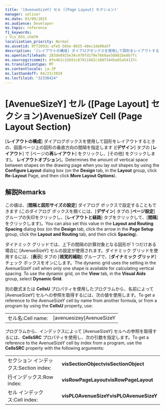 ```yaml
---
title: '[AvenueSizeY] セル ([Page Layout] セクション)'
manager: soliver
ms.date: 03/09/2015
ms.audience: Developer
ms.topic: reference
f1_keywords:
- Vis_DSS.chm70
localization_priority: Normal
ms.assetid: 9ff2893c-afe5-505e-0b55-48ec1de08a5f
description: '[レイアウトの構成] ダイアログボックスを使用して図形をレイアウトするときの、図面ページ上の図形の垂直方向の間隔を指定します ([デザイン] タブの [レイアウト] で [ページの再レイアウト] をクリックし、[その他のレイアウトオプション] をクリックします)。'
ms.openlocfilehash: 283de8925e34c470fd1f9e78b8ae58882be8b7fc
ms.sourcegitcommit: 8fe462c32b91c87911942c188f3445e85a54137c
ms.translationtype: MT
ms.contentlocale: ja-JP
ms.lasthandoff: 04/23/2019
ms.locfileid: "32338424"
---
```

# <a name="avenuesizey-cell-page-layout-section"></a><span data-ttu-id="33d0a-103">[AvenueSizeY] セル ([Page Layout] セクション)</span><span class="sxs-lookup"><span data-stu-id="33d0a-103">AvenueSizeY Cell (Page Layout Section)</span></span>

<span data-ttu-id="33d0a-104">[**レイアウトの構成**] ダイアログボックスを使用して図形をレイアウトするときの、図面ページ上の図形の垂直方向の間隔を指定します ([**デザイン**] タブの [**レイアウト**] で [ページの**再レイアウト**] をクリックし、[その他] をクリックします)。 **レイアウトオプション**)。</span><span class="sxs-lookup"><span data-stu-id="33d0a-104">Determines the amount of vertical space between shapes on the drawing page when you lay out shapes by using the **Configure Layout** dialog box (on the **Design** tab, in the **Layout** group, click **Re-Layout** Page, and then click **More Layout Options**).</span></span>
  
## <a name="remarks"></a><span data-ttu-id="33d0a-105">解説</span><span class="sxs-lookup"><span data-stu-id="33d0a-105">Remarks</span></span>

<span data-ttu-id="33d0a-106">この値は、[**間隔と図形サイズの設定**] ダイアログ ボックスで設定することもできます (このダイアログ ボックスを開くには、[**デザイン**] タブの [**ページ設定**] グループの矢印をクリックし、[**レイアウトと経路**] タブをクリックして、[**間隔**] をクリックします)。</span><span class="sxs-lookup"><span data-stu-id="33d0a-106">You can also set this value in the **Layout and Routing Spacing** dialog box (on the **Design** tab, click the arrow in the **Page Setup** group, click the **Layout and Routing** tab, and then click **Spacing**).</span></span>
  
<span data-ttu-id="33d0a-p101">ダイナミック グリッドでは、上下の間隔の計算対象となる図形が 1 つだけある場合に [AvenueSizeY] セルの設定が使用されます。ダイナミック グリッドを使用するには、[**表示**] タブの [**視覚的補助**] グループで、[**ダイナミック グリッド**] チェック ボックスをオンにします。</span><span class="sxs-lookup"><span data-stu-id="33d0a-p101">The dynamic grid uses the setting in the AvenueSizeY cell when only one shape is available for calculating vertical spacing. To use the dynamic grid, on the **View** tab, in the **Visual Aids** group, select **Dynamic Grid**.</span></span>
  
<span data-ttu-id="33d0a-109">別の数式または **CellsU** プロパティを使用したプログラムから、名前によって [AvenueSizeY] セルへの参照を取得するには、次の値を使用します。</span><span class="sxs-lookup"><span data-stu-id="33d0a-109">To get a reference to the AvenueSizeY cell by name from another formula, or from a program by using the **CellsU** property, use:</span></span> 
  
|||
|:-----|:-----|
| <span data-ttu-id="33d0a-110">セル名:</span><span class="sxs-lookup"><span data-stu-id="33d0a-110">Cell name:</span></span>  <br/> | <span data-ttu-id="33d0a-111">[avenuesizey]</span><span class="sxs-lookup"><span data-stu-id="33d0a-111">AvenueSizeY</span></span>  <br/> |
   
<span data-ttu-id="33d0a-112">プログラムから、インデックスによって [AvenueSizeY] セルへの参照を取得するには、**CellsSRC** プロパティを使用し、次の引数を指定します。</span><span class="sxs-lookup"><span data-stu-id="33d0a-112">To get a reference to the AvenueSizeY cell by index from a program, use the **CellsSRC** property with the following arguments:</span></span> 
  
|||
|:-----|:-----|
| <span data-ttu-id="33d0a-113">セクション インデックス:</span><span class="sxs-lookup"><span data-stu-id="33d0a-113">Section index:</span></span>  <br/> |<span data-ttu-id="33d0a-114">**visSectionObject**</span><span class="sxs-lookup"><span data-stu-id="33d0a-114">**visSectionObject**</span></span> <br/> |
| <span data-ttu-id="33d0a-115">行インデックス:</span><span class="sxs-lookup"><span data-stu-id="33d0a-115">Row index:</span></span>  <br/> |<span data-ttu-id="33d0a-116">**visRowPageLayout**</span><span class="sxs-lookup"><span data-stu-id="33d0a-116">**visRowPageLayout**</span></span> <br/> |
| <span data-ttu-id="33d0a-117">セル インデックス:</span><span class="sxs-lookup"><span data-stu-id="33d0a-117">Cell index:</span></span>  <br/> |<span data-ttu-id="33d0a-118">**visPLOAvenueSizeY**</span><span class="sxs-lookup"><span data-stu-id="33d0a-118">**visPLOAvenueSizeY**</span></span> <br/> |
   

